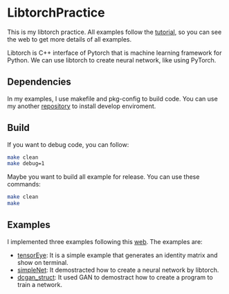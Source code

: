 # LibtorchPractice
This is my libtorch practice. All examples follow the [tutorial](https://pytorch.org/tutorials/advanced/cpp_frontend.html#), so you can see the web to get more details of all examples.

Libtorch is C++ interface of Pytorch that is machine learning framework for Python. We can use libtorch to create neural network, like using PyTorch.

## Dependencies
In my examples, I use makefile and pkg-config to build code. You can use my another [repository](https://github.com/burstknight/InstallLibtorch) to install develop enviroment.

## Build
If you want to debug code, you can follow:
```bash
make clean
make debug=1
```

Maybe you want to build all example for release. You can use these commands:
```bash
make clean
make
```

## Examples
I implemented three examples following this [web](https://pytorch.org/tutorials/advanced/cpp_frontend.html#). The examples are:
* [tensorEye](./tensorEye/Readme.md): It is a simple example that generates an identity matrix and show on terminal.
* [simpleNet](): It demostracted how to create a neural network by libtorch.
* [dcgan_struct](): It used GAN to demostract how to create a program to train a network.